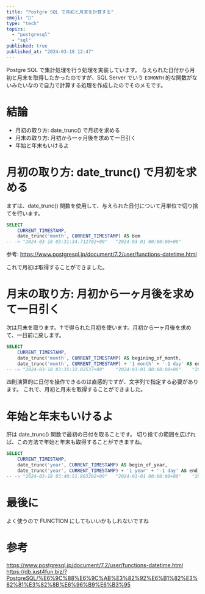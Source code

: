 ```yaml
---
title: "Postgre SQL で月初と月末を計算する"
emoji: "💽"
type: "tech"
topics:
  - "postgresql"
  - "sql"
published: true
published_at: "2024-03-18 12:47"
---
```


Postgre SQL で集計処理を行う処理を実装しています。
与えられた日付から月初と月末を取得したかったのですが、SQL Server でいう `EOMONTH` 的な関数がないみたいなので自力で計算する処理を作成したのでそのメモです。

# 結論
- 月初の取り方: date_trunc() で月初を求める
- 月末の取り方: 月初から一ヶ月後を求めて一日引く
- 年始と年末もいけるよ

# 月初の取り方: date_trunc() で月初を求める
まずは、date_trunc() 関数を使用して、与えられた日付について月単位で切り捨てを行います。

```sql
SELECT
    CURRENT_TIMESTAMP,
    date_trunc('month', CURRENT_TIMESTAMP) AS bom
-- -> "2024-03-18 03:31:34.712702+00"	"2024-03-01 00:00:00+00"
```

参考: https://www.postgresql.jp/document/7.2/user/functions-datetime.html

これで月初は取得することができました。

# 月末の取り方: 月初から一ヶ月後を求めて一日引く
次は月末を取ります。↑で得られた月初を使います。月初から一ヶ月後を求めて、一日前に戻します。

```sql
SELECT
    CURRENT_TIMESTAMP,
    date_trunc('month', CURRENT_TIMESTAMP) AS begining_of_month,
    date_trunc('month', CURRENT_TIMESTAMP) + '1 month' + '-1 day' AS end_of_month
-- -> "2024-03-18 03:35:32.02537+00"	"2024-03-01 00:00:00+00"	"2024-03-31 00:00:00+00"
```

四則演算的に日付を操作できるのは直感的ですが、文字列で指定する必要があります。
これで、月初と月末を取得することができました。

# 年始と年末もいけるよ
肝は date_trunc() 関数で最初の日付を取ることです。
切り捨ての範囲を広げれば、この方法で年始と年末も取得することができますね。

```sql
SELECT
    CURRENT_TIMESTAMP,
    date_trunc('year', CURRENT_TIMESTAMP) AS begin_of_year,
    date_trunc('year', CURRENT_TIMESTAMP) + '1 year' + '-1 day' AS end_of_year
-- -> "2024-03-18 03:40:51.803202+00"	"2024-01-01 00:00:00+00"	"2024-12-31 00:00:00+00"
```

# 最後に
よく使うので FUNCTION にしてもいいかもしれないですね

# 参考
https://www.postgresql.jp/document/7.2/user/functions-datetime.html
https://db.just4fun.biz/?PostgreSQL/%E6%9C%88%E6%9C%AB%E3%82%92%E6%B1%82%E3%82%81%E3%82%8B%E6%96%B9%E6%B3%95
